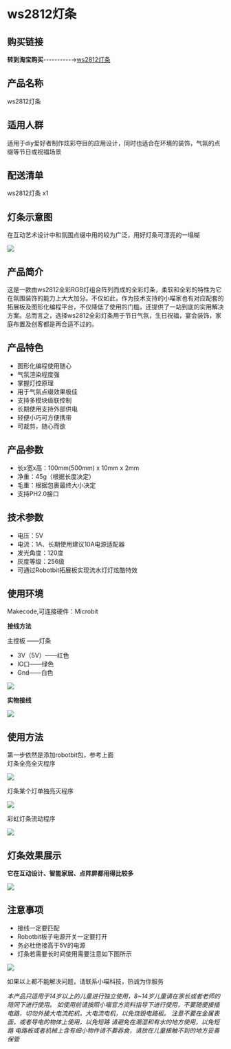 # ws2812灯条

## 购买链接

__转到淘宝购买__----------→[ws2812灯条](https://item.taobao.com/item.htm?spm=a1z10.3-c-s.w4002-17001215033.45.5933762eKLI1ja&id=566497375844)

## 产品名称 

ws2812灯条

## 适用人群

适用于diy爱好者制作炫彩夺目的应用设计，同时也适合在环境的装饰，气氛的点缀等节日或祝福场景

## 配送清单

ws2812灯条 x1

## 灯条示意图

在互动艺术设计中和氛围点缀中用的较为广泛，用好灯条可漂亮的一塌糊

![](./light/shiyongchangjing.png) 

## 产品简介

这是一款由ws2812全彩RGB灯组合阵列而成的全彩灯条，柔软和全彩的特性为它在氛围装饰的能力上大大加分。不仅如此，作为技术支持的小喵家也有对应配套的拓展板及图形化编程平台，不仅降低了使用的门槛，还提供了一站到底的实用解决方案。总而言之，选择ws2812全彩灯条用于节日气氛，生日祝福，宴会装饰，家庭布置及创客都是再合适不过的。

## 产品特色

- 图形化编程使用随心
- 气氛渲染程度强
- 掌握灯控原理
- 用于气氛点缀效果极佳
- 支持多模块级联控制
- 长期使用支持外部供电
- 轻便小巧可方便携带
- 可裁剪，随心而欲

## 产品参数 

- 长x宽x高：100mm(500mm) x 10mm x 2mm
- 净重：45g（根据长度决定）
- 毛重：根据包裹最终大小决定
- 支持PH2.0接口

## 技术参数

- 电压：5V
- 电流：1A、长期使用建议10A电源适配器
- 发光角度：120度
- 灰度等级：256级
- 可通过Robotbit拓展板实现流水灯灯炫酷特效

## 使用环境

Makecode,可连接硬件：Microbit


**接线方法**  

主控板 ——灯条  

- 3V（5V）——红色
- IO口——绿色
- Gnd——白色  
  
![](./light/jiexian2.png)  

**实物接线**  

![](./light/connect_2.png)
  
## 使用方法

第一步依然是添加robotbit包，参考上面  
灯条全亮全灭程序  

![](./light/makecode3.png)  

灯条某个灯单独亮灭程序  

![](./light/makecode4.png)  

彩虹灯条流动程序  

![](./light/makecode5.png)  

## 灯条效果展示
**它在互动设计、智能家居、点阵屏都用得比较多**  

![](./light/xiaoguo1.gif)  

## 注意事项   
    
- 接线一定要匹配
- Robotbit板子电源开关一定要打开 
- 务必杜绝接高于5V的电源   
- 灯条若需要长时间使用需要注意如下图所示   

![](./light/tips.png)  
  
如果以上都不能解决问题，请联系小喵科技，热诚为你服务  


_本产品只适用于14岁以上的儿童进行独立使用，8~14岁儿童请在家长或者老师的陪同下进行使用。
如使用前请按照小喵官方资料指导下进行使用，不要随便接插电路，切勿外接大电流舵机，大电流电机，以免烧毁电路板。
注意不要在金属表面，或者导电的物体上使用，以免短路
请避免在潮湿和有水的地方使用，以免短路
电路板或者机械上含有细小物件请不要吞食，请放在儿童接触不到的地方妥善保管_
